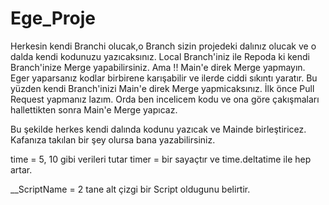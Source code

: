 # Ege_Proje

Herkesin kendi Branchi olucak,o Branch sizin projedeki dalınız olucak ve o dalda kendi kodunuzu yazıcaksınız.
Local Branch'iniz ile Repoda ki kendi Branch'inize Merge yapabilirsiniz.
Ama !! Main'e direk Merge yapmayın. Eger yaparsanız kodlar birbirene karışabilir ve ilerde ciddi sıkıntı yaratır. 
Bu yüzden kendi Branch'inizi Main'e direk Merge yapmicaksınız. İlk önce Pull Request yapmanız lazım. Orda ben incelicem kodu ve ona göre çakışmaları hallettikten sonra Main'e Merge yapıcaz.

Bu şekilde herkes kendi dalında kodunu yazıcak ve Mainde birleştiricez.
Kafanıza takılan bir şey olursa bana yazabilirsiniz.

time = 5, 10 gibi verileri tutar
timer = bir sayaçtır ve time.deltatime ile hep artar.

__ScriptName = 2 tane alt çizgi bir Script oldugunu belirtir.
